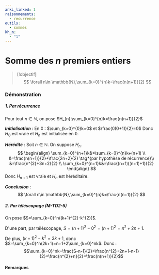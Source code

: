 ```yaml
---
anki_linked: 1
raisonnements:
  - recurrence
outils:
  - sommes
kh_n:
  - "1"
---
```

# Somme des $n$ premiers entiers

> [!objectif]
>$$
> \forall n\in \mathbb{N},\sum_{k=0}^{n}k=\frac{n(n+1)}{2}
> $$
### Démonstration
##### 1. Par récurrence

Pour tout $n\in \mathbb{N}$, on pose $H_{n}:\sum_{k=0}^{n}k=\frac{n(n+1)}{2}$

***Initialisation*** :
En $0$ : $\sum_{k=0}^{0}k=0$ et $\frac{0(0+1)}{2}=0$
Donc $H_{0}$ est vraie et $H_{n}$ est initialisée en $0$.

***Hérédité*** :
Soit $n\in \mathbb{N}$. On suppose $H_{n}$.
$$
\begin{align}
\sum_{k=0}^{n+1}k&=\sum_{k=0}^{n}k+(n+1) \\
&=\frac{n(n+1)}{2}+\frac{2n+2}{2} \tag*{par hypothèse de récurrence}\\
&=\frac{n^{2}+3n+2}{2} \\
\sum_{k=0}^{n+1}k&=\frac{(n+1)((n+1)+1)}{2}
\end{align}
$$
Donc $H_{n+1}$ est vraie et $H_{n}$ est héréditaire.

***Conclusion*** :
$$
\forall n\in \mathbb{N},\sum_{k=0}^{n}k=\frac{n(n+1)}{2}
$$
##### 2. Par téléscopage (M-TD2-5)

On pose $S=\sum_{k=0}^n((k+1)^{2}-k^{2})$.

D'une part, par téléscopage, $S=(n+1)^{2}-0^{2}=(n+1)^{2}=n^{2}+2n+1$.

De plus, $(k+1)^{2}-k^{2}=2k+1$, donc $S=\sum_{k=0}^n(2k+1)=n+1+2\sum_{k=0}^nk$.
Donc :
$$\sum_{k=0}^nk=\frac{S-n-1}{2}=\frac{n^{2}+2n+1-n-1}{2}=\frac{n^{2}+n}{2}=\frac{n(n+1)}{2}$$
#### Remarques


